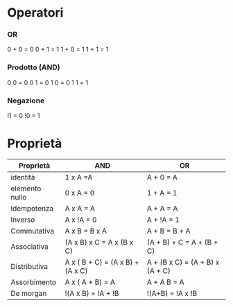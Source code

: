 # Operatori

### OR
0 + 0 = 0
0 + 1 = 1
1 + 0 = 1
1 + 1 = 1

### Prodotto (AND)

0 0 = 0
0 1 = 0
1 0 = 0
1 1 = 1

### Negazione
!1 = 0
!0 = 1

# Proprietà
Proprietà | AND | OR
--- | --- | ---
identità | 1 x A =A | A + 0 = A
elemento nullo | 0 x A = 0 | 1 + A = 1
Idempotenza | A x A = A | A + A = A
Inverso | A x !A = 0 | A + !A = 1
Commutativa | A x B = B x A | A + B = B + A
Associativa | (A x B) x C = A x (B x C) | (A + B) + C = A + (B + C)
Distributiva | A x ( B + C) = (A x B) + (A x C) | A + (B x C) = (A + B) x (A + C)
Assorbimento | A x ( A + B) = A | A + A B = A
De morgan | !(A x B) = !A + !B | !(A+B) = !A x !B